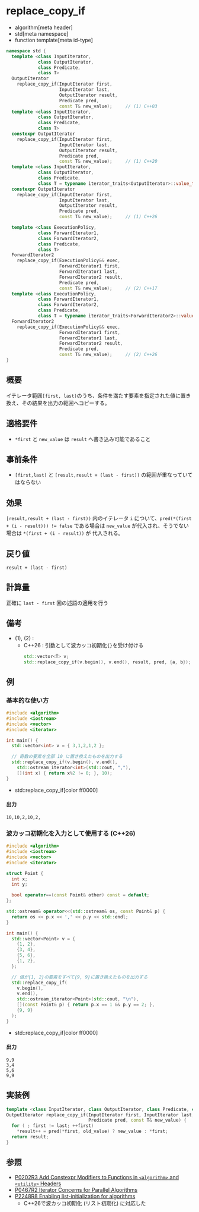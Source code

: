# replace_copy_if
* algorithm[meta header]
* std[meta namespace]
* function template[meta id-type]

```cpp
namespace std {
  template <class InputIterator,
            class OutputIterator,
            class Predicate,
            class T>
  OutputIterator
    replace_copy_if(InputIterator first,
                    InputIterator last,
                    OutputIterator result,
                    Predicate pred,
                    const T& new_value);     // (1) C++03
  template <class InputIterator,
            class OutputIterator,
            class Predicate,
            class T>
  constexpr OutputIterator
    replace_copy_if(InputIterator first,
                    InputIterator last,
                    OutputIterator result,
                    Predicate pred,
                    const T& new_value);     // (1) C++20
  template <class InputIterator,
            class OutputIterator,
            class Predicate,
            class T = typename iterator_traits<OutputIterator>::value_type>
  constexpr OutputIterator
    replace_copy_if(InputIterator first,
                    InputIterator last,
                    OutputIterator result,
                    Predicate pred,
                    const T& new_value);     // (1) C++26

  template <class ExecutionPolicy,
            class ForwardIterator1,
            class ForwardIterator2,
            class Predicate,
            class T>
  ForwardIterator2
    replace_copy_if(ExecutionPolicy&& exec,
                    ForwardIterator1 first,
                    ForwardIterator1 last,
                    ForwardIterator2 result,
                    Predicate pred,
                    const T& new_value);     // (2) C++17
  template <class ExecutionPolicy,
            class ForwardIterator1,
            class ForwardIterator2,
            class Predicate,
            class T = typename iterator_traits<ForwardIterator2>::value_type>
  ForwardIterator2
    replace_copy_if(ExecutionPolicy&& exec,
                    ForwardIterator1 first,
                    ForwardIterator1 last,
                    ForwardIterator2 result,
                    Predicate pred,
                    const T& new_value);     // (2) C++26
}
```

## 概要
イテレータ範囲`[first, last)`のうち、条件を満たす要素を指定された値に置き換え、その結果を出力の範囲へコピーする。


## 適格要件
- `*first` と `new_value` は `result` へ書き込み可能であること


## 事前条件
- `[first,last)` と `[result,result + (last - first))` の範囲が重なっていてはならない


## 効果
`[result,result + (last - first))` 内のイテレータ `i` について、`pred(*(first + (i - result))) != false` である場合は `new_value` が代入され、そうでない場合は `*(first + (i - result))` が 代入される。


## 戻り値
`result + (last - first)`


## 計算量
正確に `last - first` 回の述語の適用を行う


## 備考
- (1), (2) :
    - C++26 : 引数として波カッコ初期化`{}`を受け付ける
        ```cpp
        std::vector<T> v;
        std::replace_copy_if(v.begin(), v.end(), result, pred, {a, b});
        ```


## 例
### 基本的な使い方
```cpp example
#include <algorithm>
#include <iostream>
#include <vector>
#include <iterator>

int main() {
  std::vector<int> v = { 3,1,2,1,2 };

  // 奇数の要素を全部 10 に置き換えたものを出力する
  std::replace_copy_if(v.begin(), v.end(),
    std::ostream_iterator<int>(std::cout, ","),
    [](int x) { return x%2 != 0; }, 10);
}
```
* std::replace_copy_if[color ff0000]

#### 出力
```
10,10,2,10,2,
```

### 波カッコ初期化を入力として使用する (C++26)
```cpp example
#include <algorithm>
#include <iostream>
#include <vector>
#include <iterator>

struct Point {
  int x;
  int y;

  bool operator==(const Point& other) const = default;
};

std::ostream& operator<<(std::ostream& os, const Point& p) {
  return os << p.x << ',' << p.y << std::endl;
}

int main() {
  std::vector<Point> v = {
    {1, 2},
    {3, 4},
    {5, 6},
    {1, 2},
  };

  // 値が{1, 2}の要素をすべて{9, 9}に置き換えたものを出力する
  std::replace_copy_if(
    v.begin(),
    v.end(),
    std::ostream_iterator<Point>(std::cout, "\n"),
    [](const Point& p) { return p.x == 1 && p.y == 2; },
    {9, 9}
  );
}
```
* std::replace_copy_if[color ff0000]

#### 出力
```
9,9
3,4
5,6
9,9
```

## 実装例
```cpp
template <class InputIterator, class OutputIterator, class Predicate, class T>
OutputIterator replace_copy_if(InputIterator first, InputIterator last, OutputIterator result,
                               Predicate pred, const T& new_value) {
  for ( ; first != last; ++first)
    *result++ = pred(*first, old_value) ? new_value : *first;
  return result;
}
```


## 参照
- [P0202R3 Add Constexpr Modifiers to Functions in `<algorithm>` and `<utility>` Headers](http://www.open-std.org/jtc1/sc22/wg21/docs/papers/2017/p0202r3.html)
- [P0467R2 Iterator Concerns for Parallel Algorithms](http://www.open-std.org/jtc1/sc22/wg21/docs/papers/2017/p0467r2.html)
- [P2248R8 Enabling list-initialization for algorithms](https://open-std.org/jtc1/sc22/wg21/docs/papers/2024/p2248r8.html)
    - C++26で波カッコ初期化 (リスト初期化) に対応した
